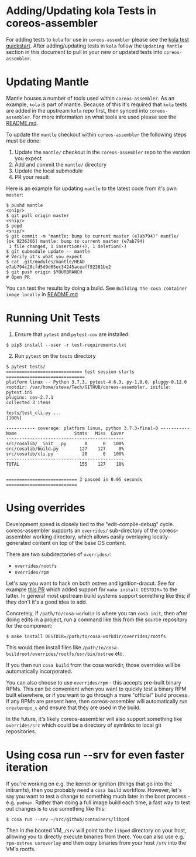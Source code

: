 # Adding/Updating kola Tests in coreos-assembler

For adding tests to `kola` for use in `coreos-assembler` please see the [kola test quickstart](https://github.com/coreos/mantle/blob/master/kola/README.md). After adding/updating tests in `kola` follow the `Updating Mantle` section in this document to pull in your new or updated tests into `coreos-assembler`.


# Updating Mantle

Mantle houses a number of tools used within `coreos-assembler`. As an example, `kola` is part of mantle. Because of this it's required that `kola` tests are added in the upstream `kola` repo first, then synced into `coreos-assembler`. For more information on what tools are used please see the [README.md](README.md).

To update the `mantle` checkout within `coreos-assembler` the following steps must be done:

1. Update the `mantle/` checkout in the `coreos-assembler` repo to the version you expect
2. Add and commit the `mantle/` directory
3. Update the local submodule
4. PR your result

Here is an example for updating `mantle` to the latest code from it's own `master`:
```
$ pushd mantle
<snip/>
$ git pull origin master
<snip/>
$ popd
<snip/>
$ git commit -m "mantle: bump to current master (e7ab794)" mantle/
[ok 9236366] mantle: bump to current master (e7ab794)
 1 file changed, 1 insertion(+), 1 deletion(-)
$ git submodule update -- mantle
# Verify it's what you expect
$ cat .git/modules/mantle/HEAD
e7ab794c28cfd5d9d65ec34245aceaff92281be2
$ git push origin $YOURBRANCH
# Open PR
```

You can test the results by doing a build. See `Building the cosa container image locally` in [README.md](README.md#building-the-cosa-container-image-locally)

# Running Unit Tests

1. Ensure that `pytest` and `pytest-cov` are installed:

```
$ pip3 install --user -r test-requirements.txt
```

2. Run `pytest` on the `tests` directory

```
$ pytest tests/
============================= test session starts ==============================
platform linux -- Python 3.7.3, pytest-4.6.3, py-1.8.0, pluggy-0.12.0
rootdir: /var/home/steve/Tech/GITHUB/coreos-assembler, inifile: pytest.ini
plugins: cov-2.7.1
collected 3 items

tests/test_cli.py ...                                                    [100%]

----------- coverage: platform linux, python 3.7.3-final-0 -----------
Name                      Stmts   Miss  Cover
---------------------------------------------
src/cosalib/__init__.py       0      0   100%
src/cosalib/build.py        127    127     0%
src/cosalib/cli.py           28      0   100%
---------------------------------------------
TOTAL                       155    127    18%


=========================== 3 passed in 0.05 seconds ===========================
```

# Using overrides

Development speed is closely tied to the "edit-compile-debug" cycle.  coreos-assembler
supports an `overrides/` sub-directory of the coreos-assembler working directory,
which allows easily overlaying locally-generated content on top of the base OS content.

There are two subdirectories of `overrides/`:

- `overrides/rootfs`
- `overrides/rpm`

Let's say you want to hack on both ostree and ignition-dracut.  See
for example [this PR](https://github.com/coreos/ignition-dracut/pull/106)
which added support for `make install DESTDIR=` to the latter.  In general
most upstream build systems support something like this; if they don't
it's a good idea to add.

Concretely, if `/path/to/cosa-workdir` is where you ran `cosa init`,
then after doing edits in a project, run a command like this from
the source repository for the component:

`$ make install DESTDIR=/path/to/cosa-workdir/overrides/rootfs`

This would then install files like
`/path/to/cosa-buildroot/overrides/rootfs/usr/bin/ostree`
etc.

If you then run `cosa build` from the cosa workdir,
those overrides will be automatically incorporated.

You can also choose to use `overrides/rpm` - this accepts pre-built
binary RPMs.  This can be convenient when you want to quickly test
a binary RPM built elsewhere, or if you want to go through a more
"official" build process.  If any RPMs are present here, then coreos-assembler
will automatically run `createrepo_c` and ensure that they are used
in the build.

In the future, it's likely coreos-assembler will also support something
like `overrides/src` which could be a directory of symlinks to local
git repositories.

# Using cosa run --srv for even faster iteration

If you're working on e.g. the kernel or Ignition (things that go into the initramfs),
then you probably need a `cosa build` workflow.  However, let's say you want to
test a change to something much later in the boot process - e.g. `podman`.  Rather
than doing a full image build each time, a fast way to test out changes is to use
something like this:

```
$ cosa run --srv ~/src/github/containers/libpod
```

Then in the booted VM, `/srv` will point to the `libpod` directory on your host,
allowing you to directly execute binaries from there.  You can also use e.g.
`rpm-ostree usroverlay` and then copy binaries from your host `/srv` into
the VM's rootfs.
